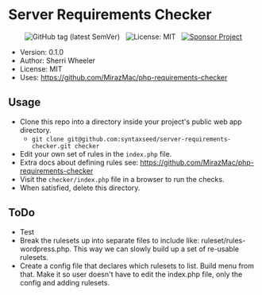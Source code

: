 # Server Requirements Checker

<div align="center">
    <img src="https://img.shields.io/github/tag/syntaxseed/server-requirements-checker.svg" alt="GitHub tag (latest SemVer)">&nbsp;&nbsp;
    <img src="https://img.shields.io/github/license/syntaxseed/templateseed" alt="License: MIT">
    &nbsp;&nbsp;<a href="https://github.com/syntaxseed#donatecontribute"><img src="https://img.shields.io/badge/Sponsor-Project-blue" alt="Sponsor Project" /></a>
</div>

* Version: 0.1.0
* Author: Sherri Wheeler
* License: MIT
* Uses: https://github.com/MirazMac/php-requirements-checker

## Usage

- Clone this repo into a directory inside your project's public web app directory.
   * `git clone git@github.com:syntaxseed/server-requirements-checker.git checker`
- Edit your own set of rules in the `index.php` file.
- Extra docs about defining rules see: https://github.com/MirazMac/php-requirements-checker
- Visit the `checker/index.php` file in a browser to run the checks.
- When satisfied, delete this directory.

## ToDo

* Test
* Break the rulesets up into separate files to include like: ruleset/rules-wordpress.php. This way we can slowly build up a set of re-usable rulesets.
* Create a config file that declares which rulesets to list. Build menu from that. Make it so user doesn't have to edit the index.php file, only the config and adding rulesets.